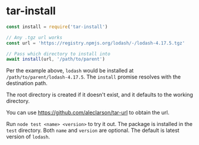 # tar-install

```js
const install = require('tar-install')

// Any .tgz url works
const url = 'https://registry.npmjs.org/lodash/-/lodash-4.17.5.tgz'

// Pass which directory to install into
await install(url, '/path/to/parent')
```

Per the example above, `lodash` would be installed at `/path/to/parent/lodash-4.17.5`.
The `install` promise resolves with the destination path.

The root directory is created if it doesn't exist, and it defaults to the working directory.

You can use https://github.com/aleclarson/tar-url to obtain the url.

Run `node test <name> <version>` to try it out. The package is installed in the `test`
directory. Both `name` and `version` are optional. The default is latest version of
`lodash`.
